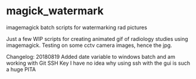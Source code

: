# magick_watermark
imagemagick batch scripts for watermarking rad pictures


Just a few WIP scripts for creating animated gif of radiology studies using imagemagick.  Testing on some cctv camera images, hence the jpg.

Changelog:
20180819 Added date variable to windows batch and am working with Git SSH Key
I have no idea why using ssh with the gui is such a huge PITA